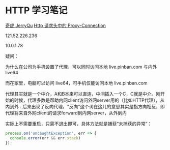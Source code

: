 # HTTP 学习笔记


[奇虎 JerryQu](https://imququ.com/post/series.html)
[Http 请求头中的 Proxy-Connection](https://imququ.com/post/the-proxy-connection-header-in-http-request.html)


121.52.226.236

10.0.1.78

疑问：

为什么在公司为手机设置了代理，可以同时访问本地 live.pinban.com 与内外 live64

而在家里，电脑可以访问 live64，可手机仅能访问本地 live.pinban.com




代理其实就是一个中介，A和B本来可以直连，中间插入一个C，C就是中介。刚开始的时候，代理多数是帮助内网client访问外网server用的（比如HTTP代理），从内到外 . 后来出现了反向代理，"反向"这个词在这儿的意思其实是指方向相反，即代理将来自外网client的请求forward到内网server，从外到内




实际上不需要重启，只需不退出即可，具体方法就是捕获“未捕获的异常”：

```js
process.on('uncaughtException', err => {
  console.error(err && err.stack)
});
```